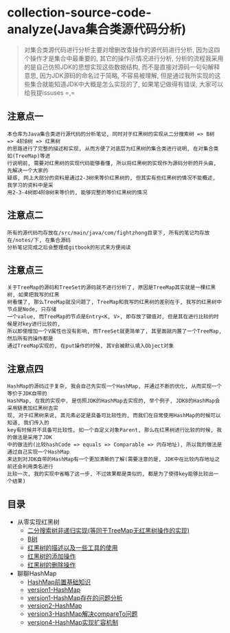 # collection-source-code-analyze(Java集合类源代码分析)

> 对集合类源代码进行分析主要对增删改查操作的源代码进行分析, 因为这四个操作才是集合中最重要的, 其它的操作示情况进行分析, 分析的流程我采用的是自己仿照JDK的思想实现这些数据结构, 而不是直接对源码一句句解释意思, 因为JDK源码的命名过于简略, 不容易被理解, 但是通过我所实现的这些集合就能知道JDK中大概是怎么实现的了, 如果笔记做得有错误, 大家可以给我提issuses =,=

## 注意点一
```
本仓库为Java集合类进行源代码的分析笔记, 同时对于红黑树的实现从二分搜索树 => B树 => 4阶B树 => 红黑树
的思路进行了完整的描述和实现, 从而方便了对底层为红黑树的集合类进行说明, 在对集合类如(TreeMap)等进
行说明前, 需要对红黑树的实现代码能够看懂, 所以将红黑树的实现作为源码分析的开头曲, 先解决一个大家的
疑惑, 网上大部分的资料是通过2-3树来等价红黑树的, 但其实有些红黑树的情况不能概述, 我学习的资料中是采
用2-3-4树即4阶B树来等价的, 能够完整的等价红黑树的情况
```

## 注意点二
```
所有的源代码均存放在/src/main/java/com/fightzhong目录下, 所有的笔记均存放在/notes/下, 在集合源码
分析笔记完成之后会整理成gitbook的形式来方便阅读
```

## 注意点三
```
关于TreeMap的源码和TreeSet的源码就不进行分析了, 原因是TreeMap其实就是一棵红黑树, 如果把我写的红黑
树看懂了, 那么TreeMap就没问题了, TreeMap和我写的红黑树的差别在于, 我写的红黑树中节点是Node, 只存储
一个value, 而TreeMap的节点是Entry<K, V>, 即存放了键值对, 但是其在进行比较的时候是对key进行比较的,
所以即使增加一个V属性也没有影响, 而TreeSet就更简单了, 其里面就内置了一个TreeMap, 然后所有的操作都是
通过TreeMap实现的, 在put操作的时候, 其V会被默认填入Object对象
```

## 注意点四
```
HashMap的源码过于复杂, 我会自己先实现一个HashMap, 并通过不断的优化, 从而实现一个等价于JDK自带的
HashMap, 在我的实现中, 是仿照JDK的HashMap去实现的, 举个例子, JDK8的HashMap会采用链表加红黑树去实
现, 对于红黑树来说, 其元素必定是具备可比较性的, 而我们在日常使用HashMap的时候可以知道, 我们传入的
key有时候并不具备可比较性, 如一个自定义对象Parent, 那么在红黑树进行比较的时候, 我的做法是采用了JDK
中的做法的(比较hashCode => equals => Comparable => 内存地址), 所以我的做法是通过自己实现一个HashMap
来达到对JDK自带的HashMap有一个更加清晰的了解(需要注意的是, JDK中在比较内存地址之前还会利用类名进行
比较一次, 我的实现中省略了这一步, 不过效果都是类似的, 都是为了使得key能够比较出一个结果)
```

## 目录
  * 从零实现红黑树
    * [二分搜索树非递归实现(等同于TreeMap无红黑树操作的实现)](notes/01_BinarySearchTree.md)
    * [B树](notes/02_BTree.md)
    * [红黑树的描述以及一些工具的使用](notes/03_RedBlackTree-描述.md)
    * [红黑树的添加操作](notes/04_RedBlackTree-添加操作.md)
    * [红黑树的删除操作](notes/05_RedBlackTree-删除操作.md)
  * 聊聊HashMap
    * [HashMap前置基础知识](notes/06_HashMap前置基础知识.md)
    * [version1-HashMap](notes/07_实现第一个版本HashMap.md)
    * [version1-HashMap存在的问题分析](notes/08_关于第一个版本的HashMap存在的问题分析.md)
    * [version2-HashMap](notes/09_实现第二个版本的HashMap.md)
    * [version3-HashMap解决compareTo问题](notes/10_实现第三个版本的HashMap解决compareTo问题.md)
    * [version4-HashMap实现扩容机制](notes/11_实现第四个版本的HashMap实现扩容机制.md)

